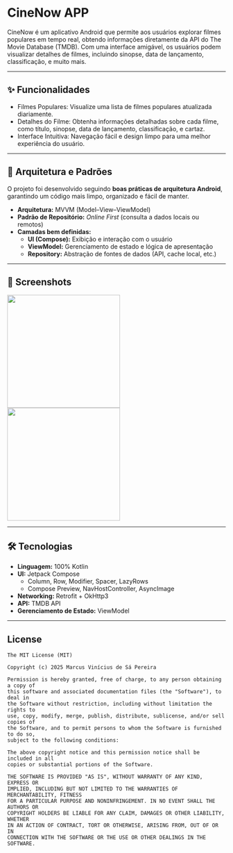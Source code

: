 # CineNow APP

CineNow é um aplicativo Android que permite aos usuários explorar filmes populares em tempo real, obtendo informações diretamente da API do The Movie Database (TMDB). Com uma interface amigável, os usuários podem visualizar detalhes de filmes, incluindo sinopse, data de lançamento, classificação, e muito mais.


---
## ✨ Funcionalidades
- Filmes Populares: Visualize uma lista de filmes populares atualizada diariamente.
- Detalhes do Filme: Obtenha informações detalhadas sobre cada filme, como título, sinopse, data de lançamento, classificação, e cartaz.
- Interface Intuitiva: Navegação fácil e design limpo para uma melhor experiência do usuário.
---
## 🧱 Arquitetura e Padrões
O projeto foi desenvolvido seguindo **boas práticas de arquitetura Android**, garantindo um código mais limpo, organizado e fácil de manter.

- **Arquitetura:** MVVM (Model–View–ViewModel)
- **Padrão de Repositório:** *Online First* (consulta a dados locais ou remotos)
- **Camadas bem definidas:**
  - **UI (Compose):** Exibição e interação com o usuário  
  - **ViewModel:** Gerenciamento de estado e lógica de apresentação  
  - **Repository:** Abstração de fontes de dados (API, cache local, etc.)


---
## :camera_flash: Screenshots
<!-- You can add more screenshots here if you like -->
<img src="https://github.com/user-attachments/assets/a90bb133-c063-4f90-abb8-fd7c3d254d13" width=260/> <img src="https://github.com/user-attachments/assets/08b4bfb4-c7b7-4918-a532-8f3acf0a7aa4" width=260/>

---

## 🛠️ Tecnologias
- **Linguagem:** 100% Kotlin  
- **UI:** Jetpack Compose  
  - Column, Row, Modifier, Spacer, LazyRows  
  - Compose Preview, NavHostController, AsyncImage  
- **Networking:** Retrofit + OkHttp3  
- **API:** TMDB API  
- **Gerenciamento de Estado:** ViewModel

---

## License
```
The MIT License (MIT)

Copyright (c) 2025 Marcus Vinícius de Sá Pereira

Permission is hereby granted, free of charge, to any person obtaining a copy of
this software and associated documentation files (the "Software"), to deal in
the Software without restriction, including without limitation the rights to
use, copy, modify, merge, publish, distribute, sublicense, and/or sell copies of
the Software, and to permit persons to whom the Software is furnished to do so,
subject to the following conditions:

The above copyright notice and this permission notice shall be included in all
copies or substantial portions of the Software.

THE SOFTWARE IS PROVIDED "AS IS", WITHOUT WARRANTY OF ANY KIND, EXPRESS OR
IMPLIED, INCLUDING BUT NOT LIMITED TO THE WARRANTIES OF MERCHANTABILITY, FITNESS
FOR A PARTICULAR PURPOSE AND NONINFRINGEMENT. IN NO EVENT SHALL THE AUTHORS OR
COPYRIGHT HOLDERS BE LIABLE FOR ANY CLAIM, DAMAGES OR OTHER LIABILITY, WHETHER
IN AN ACTION OF CONTRACT, TORT OR OTHERWISE, ARISING FROM, OUT OF OR IN
CONNECTION WITH THE SOFTWARE OR THE USE OR OTHER DEALINGS IN THE SOFTWARE.
```
